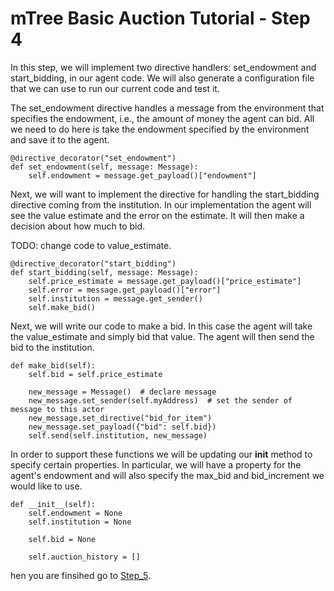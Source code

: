 # mTree Basic Auction Tutorial - Step 4

In this step, we will implement two directive handlers: set_endowment and start_bidding, 
in our agent code. We will also generate a configuration file that we can use to run our current code and test it.

The set_endowment directive handles a message from the environment that specifies the endowment, i.e., the amount of money the agent can bid. All we need to do here is take the endowment specified by the environment and save it to the agent.

```
@directive_decorator("set_endowment")
def set_endowment(self, message: Message):
    self.endowment = message.get_payload()["endowment"]
```

Next, we will want to implement the directive for handling the start_bidding directive coming from the institution. In our implementation the agent will see the value estimate and the error on the estimate.
It will then make a decision about how much to bid.

TODO: change code to value_estimate.
```
@directive_decorator("start_bidding")
def start_bidding(self, message: Message):
    self.price_estimate = message.get_payload()["price_estimate"]
    self.error = message.get_payload()["error"]
    self.institution = message.get_sender()
    self.make_bid()
```

Next, we will write our code to make a bid. In this case the agent will take the value_estimate and simply bid that value.
The agent will then send the bid to the institution.

```
def make_bid(self):
    self.bid = self.price_estimate

    new_message = Message()  # declare message
    new_message.set_sender(self.myAddress)  # set the sender of message to this actor
    new_message.set_directive("bid_for_item")
    new_message.set_payload({"bid": self.bid})
    self.send(self.institution, new_message) 
```

In order to support these functions we will be updating our __init__ method to specify certain properties.  In particular, we will have a property for the agent's endowment and will also specify the max_bid and bid_increment we would like to use.

```
def __init__(self):
    self.endowment = None
    self.institution = None
    
    self.bid = None

    self.auction_history = []

```
hen you are finsihed go to [Step_5](../step_5).
     
